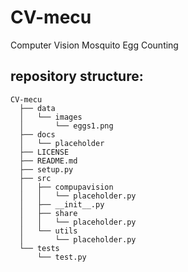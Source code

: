 # CV-mecu
Computer Vision Mosquito Egg Counting


## repository structure:
```
CV-mecu
  ├── data 
  │   └── images
  │       └── eggs1.png
  ├── docs
  │   └── placeholder
  ├── LICENSE
  ├── README.md
  ├── setup.py
  ├── src
  │   ├── compupavision
  │   │   └── placeholder.py
  │   ├── __init__.py
  │   ├── share
  │   │   └── placeholder.py
  │   └── utils
  │       └── placeholder.py
  └── tests
      └── test.py

```

